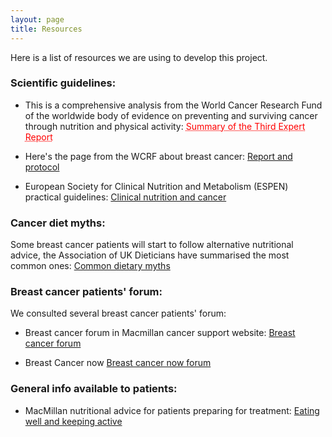 ```yaml
---
layout: page
title: Resources
---
```



Here is a list of resources we are using to develop this project. 

### Scientific guidelines:

- This is a comprehensive analysis from the World Cancer Research Fund of the worldwide body of evidence on preventing and surviving cancer through nutrition and physical activity: <a href="https://www.wcrf.org/dietandcancer/a-summary-of-the-third-expert-report/" style="color: red; text-decoration: underline;text-decoration-style: dotted;">Summary of the Third Expert Report</a>


- Here's the page from the WCRF about breast cancer: [Report and protocol](https://www.wcrf.org/dietandcancer/breast-cancer/)

- European Society for Clinical Nutrition and Metabolism (ESPEN) practical guidelines: [Clinical nutrition and cancer](https://www.espen.org/guidelines-home/espen-guidelines)

### Cancer diet myths: 

Some breast cancer patients will start to follow alternative nutritional advice, the Association of UK Dieticians have summarised the most common ones: [Common dietary myths](https://www.bda.uk.com/resource/challenging-cancer-diets-myths.html)

### Breast cancer patients' forum:

We consulted several breast cancer patients' forum: 

- Breast cancer forum in Macmillan cancer support website: [Breast cancer forum](https://community.macmillan.org.uk/cancer_types/chat-breast-cancer)

- Breast Cancer now [Breast cancer now forum](https://forum.breastcancernow.org/)


### General info available to patients: 

- MacMillan nutritional advice for patients preparing for treatment: [Eating well and keeping active](https://www.macmillan.org.uk/cancer-information-and-support/treatment/preparing-for-treatment/eating-well-and-keeping-active)


